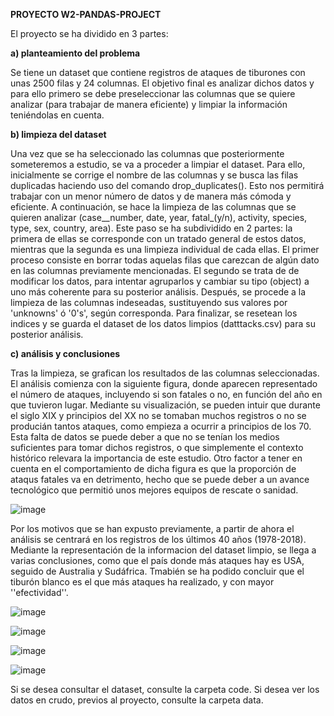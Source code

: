 **PROYECTO W2-PANDAS-PROJECT**

El proyecto se ha dividido en 3 partes:

**a) planteamiento del problema**

Se tiene un dataset que contiene registros de ataques de tiburones con unas 2500 filas y 24 columnas. El objetivo final es analizar dichos datos y para ello primero se debe preseleccionar las columnas que se quiere analizar (para trabajar de manera eficiente) y limpiar la información teniéndolas en cuenta.


**b) limpieza del dataset**

Una vez que se ha seleccionado las columnas que posteriormente someteremos a estudio, se va a proceder a limpiar el dataset. Para ello, inicialmente se corrige el nombre de las columnas y se busca las filas duplicadas haciendo uso del comando drop_duplicates(). Esto nos permitirá trabajar con un menor número de datos y de manera más cómoda y eficiente. A continuación, se hace la limpieza de las columnas que se quieren analizar (case__number, date, year, fatal_(y/n), activity, species, type, sex, country, area). Este paso se ha subdividido en 2 partes: la primera de ellas se corresponde con un tratado general de estos datos, mientras que la segunda es una limpieza individual de cada ellas. El primer proceso consiste en borrar todas aquelas filas que carezcan de algún dato en las columnas previamente mencionadas. El segundo se trata de de modificar los datos, para intentar agruparlos y cambiar su tipo (object) a uno más coherente para su posterior análisis.
Después, se procede a la limpieza de las columnas indeseadas, sustituyendo sus valores por 'unknowns' ó '0's', según corresponda. 
Para finalizar, se resetean los indices y se guarda el dataset de los datos limpios (datttacks.csv) para su posterior análisis.


**c) análisis y conclusiones**

Tras la limpieza, se grafican los resultados de las columnas seleccionadas. El análisis comienza con la siguiente figura, donde aparecen representado el número de ataques, incluyendo si son fatales o no, en función del año en que tuvieron lugar. Mediante su visualización, se pueden intuir que durante el siglo XIX y principios del XX no se tomaban muchos registros o no se producián tantos ataques, como empieza a ocurrir a principios de los 70. Esta falta de datos se puede deber a que no se tenían los medios suficientes para tomar dichos registros, o que simplemente el contexto histórico relevara la importancia de este estudio. Otro factor a tener en cuenta en el comportamiento de dicha figura es que la proporción de ataqus fatales va en detrimento, hecho que se puede deber a un avance tecnológico que permitió unos mejores equipos de rescate o sanidad.


![image](https://user-images.githubusercontent.com/109019847/186034536-6ab98cda-ff3f-4ace-be69-3152d57f9d0b.png)


Por los motivos que se han expusto previamente, a partir de ahora el análisis se centrará en los registros de los últimos 40 años (1978-2018). Mediante la representación de la informacion del dataset limpio, se llega a varias conclusiones, como que el país donde más ataques hay es USA, seguido de Australia y Sudáfrica. Tmabién se ha podido concluir que el tiburón blanco es el que más ataques ha realizado, y con mayor ''efectividad''.

![image](https://user-images.githubusercontent.com/109019847/186034714-e4b65882-da41-4335-abed-1b60bf0865f2.png)

![image](https://user-images.githubusercontent.com/109019847/186034891-a0a85e77-d5d4-4c51-b036-1e4711a62944.png)

![image](https://user-images.githubusercontent.com/109019847/186034909-ec995c8a-a8c5-4443-aa5e-1c126bd8295b.png)

![image](https://user-images.githubusercontent.com/109019847/186035014-a9d4ea91-ab11-4cc3-935c-2972610d99ee.png)




Si se desea consultar el dataset, consulte la carpeta code. Si desea ver los datos en crudo, previos al proyecto, consulte la carpeta data. 

